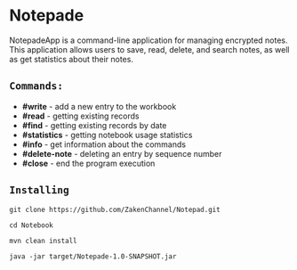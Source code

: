 # Notepade
NotepadeApp is a command-line application for managing encrypted notes. This application allows users to save, read, delete, and search notes, as well as get statistics about their notes.

## **`Commands:`**
- **#write** - add a new entry to the workbook
- **#read** - getting existing records
- **#find** - getting existing records by date
- **#statistics** - getting notebook usage statistics
- **#info** - get information about the commands
- **#delete-note** - deleting an entry by sequence number
- **#close** - end the program execution

## **`Installing`**
```
git clone https://github.com/ZakenChannel/Notepad.git
```
```
cd Notebook
```
```
mvn clean install
```
```
java -jar target/Notepade-1.0-SNAPSHOT.jar
```

